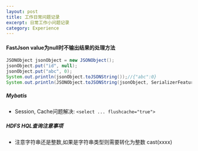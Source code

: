 ```yaml
---
layout: post
title: 工作日常问题记录
excerpt: 日常工作小问题记录
category: Experience
---
```


#### FastJson value为null时不输出结果的处理方法

```java
JSONObject jsonObject = new JSONObject();
jsonObject.put("id", null);
jsonObject.put("abc", 0);
System.out.println(jsonObject.toJSONString());//{"abc":0}
System.out.println(JSONObject.toJSONString(jsonObject, SerializerFeature.WriteMapNullValue));//{"abc":0,"id":null}
```

##### Mybatis
- Session, Cache问题解决: `<select ... flushcache="true">`


##### HDFS HQL查询注意事项
- 注意字符串还是整数,如果是字符串类型则需要转化为整数 cast(xxxx)